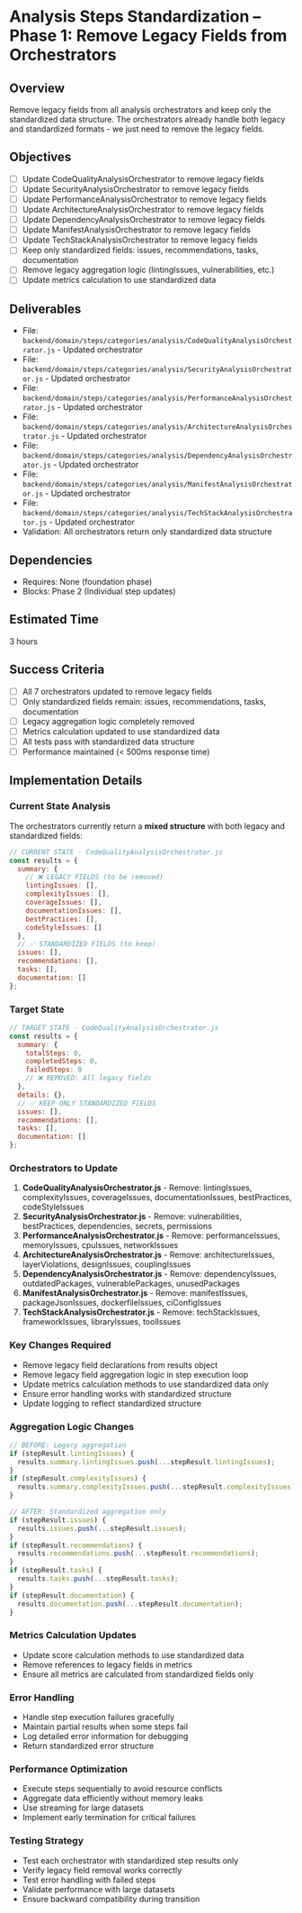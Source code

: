 # Analysis Steps Standardization – Phase 1: Remove Legacy Fields from Orchestrators

## Overview
Remove legacy fields from all analysis orchestrators and keep only the standardized data structure. The orchestrators already handle both legacy and standardized formats - we just need to remove the legacy fields.

## Objectives
- [ ] Update CodeQualityAnalysisOrchestrator to remove legacy fields
- [ ] Update SecurityAnalysisOrchestrator to remove legacy fields
- [ ] Update PerformanceAnalysisOrchestrator to remove legacy fields
- [ ] Update ArchitectureAnalysisOrchestrator to remove legacy fields
- [ ] Update DependencyAnalysisOrchestrator to remove legacy fields
- [ ] Update ManifestAnalysisOrchestrator to remove legacy fields
- [ ] Update TechStackAnalysisOrchestrator to remove legacy fields
- [ ] Keep only standardized fields: issues, recommendations, tasks, documentation
- [ ] Remove legacy aggregation logic (lintingIssues, vulnerabilities, etc.)
- [ ] Update metrics calculation to use standardized data

## Deliverables
- File: `backend/domain/steps/categories/analysis/CodeQualityAnalysisOrchestrator.js` - Updated orchestrator
- File: `backend/domain/steps/categories/analysis/SecurityAnalysisOrchestrator.js` - Updated orchestrator
- File: `backend/domain/steps/categories/analysis/PerformanceAnalysisOrchestrator.js` - Updated orchestrator
- File: `backend/domain/steps/categories/analysis/ArchitectureAnalysisOrchestrator.js` - Updated orchestrator
- File: `backend/domain/steps/categories/analysis/DependencyAnalysisOrchestrator.js` - Updated orchestrator
- File: `backend/domain/steps/categories/analysis/ManifestAnalysisOrchestrator.js` - Updated orchestrator
- File: `backend/domain/steps/categories/analysis/TechStackAnalysisOrchestrator.js` - Updated orchestrator
- Validation: All orchestrators return only standardized data structure

## Dependencies
- Requires: None (foundation phase)
- Blocks: Phase 2 (Individual step updates)

## Estimated Time
3 hours

## Success Criteria
- [ ] All 7 orchestrators updated to remove legacy fields
- [ ] Only standardized fields remain: issues, recommendations, tasks, documentation
- [ ] Legacy aggregation logic completely removed
- [ ] Metrics calculation updated to use standardized data
- [ ] All tests pass with standardized data structure
- [ ] Performance maintained (< 500ms response time)

## Implementation Details

### Current State Analysis
The orchestrators currently return a **mixed structure** with both legacy and standardized fields:

```javascript
// CURRENT STATE - CodeQualityAnalysisOrchestrator.js
const results = {
  summary: {
    // ❌ LEGACY FIELDS (to be removed)
    lintingIssues: [],
    complexityIssues: [],
    coverageIssues: [],
    documentationIssues: [],
    bestPractices: [],
    codeStyleIssues: []
  },
  // ✅ STANDARDIZED FIELDS (to keep)
  issues: [],
  recommendations: [],
  tasks: [],
  documentation: []
};
```

### Target State
```javascript
// TARGET STATE - CodeQualityAnalysisOrchestrator.js
const results = {
  summary: {
    totalSteps: 0,
    completedSteps: 0,
    failedSteps: 0
    // ❌ REMOVED: All legacy fields
  },
  details: {},
  // ✅ KEEP ONLY STANDARDIZED FIELDS
  issues: [],
  recommendations: [],
  tasks: [],
  documentation: []
};
```

### Orchestrators to Update
1. **CodeQualityAnalysisOrchestrator.js** - Remove: lintingIssues, complexityIssues, coverageIssues, documentationIssues, bestPractices, codeStyleIssues
2. **SecurityAnalysisOrchestrator.js** - Remove: vulnerabilities, bestPractices, dependencies, secrets, permissions
3. **PerformanceAnalysisOrchestrator.js** - Remove: performanceIssues, memoryIssues, cpuIssues, networkIssues
4. **ArchitectureAnalysisOrchestrator.js** - Remove: architectureIssues, layerViolations, designIssues, couplingIssues
5. **DependencyAnalysisOrchestrator.js** - Remove: dependencyIssues, outdatedPackages, vulnerablePackages, unusedPackages
6. **ManifestAnalysisOrchestrator.js** - Remove: manifestIssues, packageJsonIssues, dockerfileIssues, ciConfigIssues
7. **TechStackAnalysisOrchestrator.js** - Remove: techStackIssues, frameworkIssues, libraryIssues, toolIssues

### Key Changes Required
- Remove legacy field declarations from results object
- Remove legacy field aggregation logic in step execution loop
- Update metrics calculation methods to use standardized data only
- Ensure error handling works with standardized structure
- Update logging to reflect standardized structure

### Aggregation Logic Changes
```javascript
// BEFORE: Legacy aggregation
if (stepResult.lintingIssues) {
  results.summary.lintingIssues.push(...stepResult.lintingIssues);
}
if (stepResult.complexityIssues) {
  results.summary.complexityIssues.push(...stepResult.complexityIssues);
}

// AFTER: Standardized aggregation only
if (stepResult.issues) {
  results.issues.push(...stepResult.issues);
}
if (stepResult.recommendations) {
  results.recommendations.push(...stepResult.recommendations);
}
if (stepResult.tasks) {
  results.tasks.push(...stepResult.tasks);
}
if (stepResult.documentation) {
  results.documentation.push(...stepResult.documentation);
}
```

### Metrics Calculation Updates
- Update score calculation methods to use standardized data
- Remove references to legacy fields in metrics
- Ensure all metrics are calculated from standardized fields only

### Error Handling
- Handle step execution failures gracefully
- Maintain partial results when some steps fail
- Log detailed error information for debugging
- Return standardized error structure

### Performance Optimization
- Execute steps sequentially to avoid resource conflicts
- Aggregate data efficiently without memory leaks
- Use streaming for large datasets
- Implement early termination for critical failures

### Testing Strategy
- Test each orchestrator with standardized step results only
- Verify legacy field removal works correctly
- Test error handling with failed steps
- Validate performance with large datasets
- Ensure backward compatibility during transition 